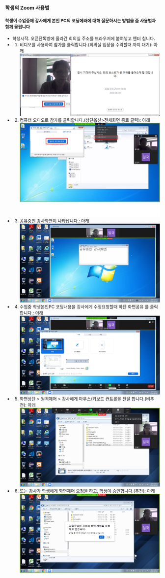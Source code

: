 ### 학생의 Zoom 사용법
#### 학생이 수업중에 강사에게 본인 PC의 코딩에러에 대해 질문하시는 방법을 줌 사용법과 함께 올립니다
- 학생시작. 오픈단톡방에 올라간 회의실 주소를 브라우저에 붙여넣고 엔터 칩니다.
- 01. 비디오를 사용하여 참가를 클릭합니다.(회의실 입장을 수락할때 까지 대기): 아래
![ex_screenshot](./01.jpg)
- 02. 컴퓨터 오디오로 참가를 클릭합니다.(상단옵션>전체화면 종료 클릭): 아래
![ex_screenshot](./02.jpg)
- 03. 공유중인 강사화면이 나타납니다.: 아래
![ex_screenshot](./03.jpg)
- 04. 수업중 학생본인PC 코딩내용을 강사에게 수정요청할때 하단 화면공유 를 클릭합니다.: 아래
![ex_screenshot](./04.jpg)
- 05. 화면상단 > 원격제어 > 강사에게 마우스/키보드 컨트롤을 전달 합니다.(비추천): 아래
![ex_screenshot](./05.jpg)
- 06. 또는 강사가 학생에게 화면제어 요청을 하고, 학생이 승인합니다.(추천): 아래
![ex_screenshot](./06.jpg)

